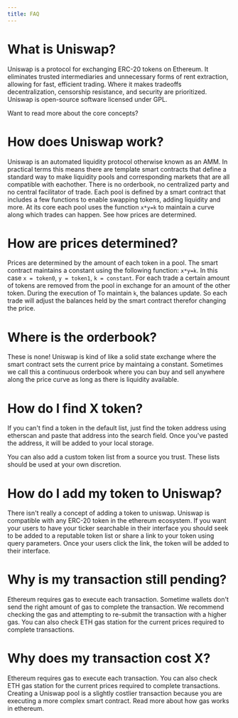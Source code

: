 ```yaml
---
title: FAQ
---
```


# What is Uniswap?

Uniswap is a protocol for exchanging ERC-20 tokens on Ethereum. It eliminates trusted intermediaries and unnecessary forms of rent extraction, allowing for fast, efficient trading. Where it makes tradeoffs decentralization, censorship resistance, and security are prioritized. Uniswap is open-source software licensed under GPL.

Want to read more about the core concepts?
<InlineBoxLink title="Uniswap Documentation" to="/docs/v2" />

# How does Uniswap work?

Uniswap is an automated liquidity protocol otherwise known as an AMM. In practical terms this means there are template smart contracts that define a standard way to make liquidity pools and corresponding markets that are all compatible with eachother. There is no orderbook, no centralized party and no central facilitator of trade. Each pool is defined by a smart contract that includes a few functions to enable swapping tokens, adding liquidity and more. At its core each pool uses the function `x*y=k` to maintain a curve along which trades can happen. See how prices are determined.

# How are prices determined?

Prices are determined by the amount of each token in a pool. The smart contract maintains a constant using the following function: `x*y=k`. In this case `x = token0`, `y = token1`, `k = constant`. For each trade a certain amount of tokens are removed from the pool in exchange for an amount of the other token. During the execution of To maintain `k`, the balances update. So each trade will adjust the balances held by the smart contract therefor changing the price.

# Where is the orderbook?

These is none! Uniswap is kind of like a solid state exchange where the smart contract sets the current price by maintaing a constant. Sometimes we call this a continuous orderbook where you can buy and sell anywhere along the price curve as long as there is liquidity available.

# How do I find X token?

If you can't find a token in the default list, just find the token address using etherscan and paste that address into the search field. Once you've pasted the address, it will be added to your local storage.

You can also add a custom token list from a source you trust. These lists should be used at your own discretion.

# How do I add my token to Uniswap?

There isn't really a concept of adding a token to uniswap. Uniswap is compatible with any ERC-20 token in the ethereum ecosystem. If you want your users to have your ticker searchable in their interface you should seek to be added to a reputable token list or share a link to your token using query parameters. Once your users click the link, the token will be added to their interface.

# Why is my transaction still pending?

Ethereum requires gas to execute each transaction. Sometime wallets don't send the right amount of gas to complete the transaction. We recommend checking the gas and attempting to re-submit the transaction with a higher gas. You can also check ETH gas station for the current prices required to complete transactions.

# Why does my transaction cost X?

Ethereum requires gas to execute each transaction. You can also check ETH gas station for the current prices required to complete transactions. Creating a Uniswap pool is a slightly costlier transaction because you are executing a more complex smart contract. Read more about how gas works in ethereum.
